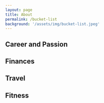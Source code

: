 ```yaml
---
layout: page
title: About
permalink: /bucket-list
background: '/assets/img/bucket-list.jpeg'
---
```


## Career and Passion

## Finances

## Travel

## Fitness